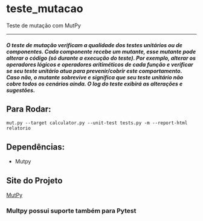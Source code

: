 # teste_mutacao
Teste de mutação com MutPy

***  

##### O teste de mutação verificam a qualidade dos testes unitários ou de componentes. Cada componente recebe um mutante, esse mutante pode alterar o código (só durante a execução do teste). Por exemplo, alterar os operadores lógicos e operadores aritiméticos de cada função e verificar se seu teste unitário atua para prevenir/cobrir este comportamento. Caso não, o mutante sobrevive e significa que seu teste unitário não cobre todos os cenários ainda. O log do teste exibirá as alterações e sugestões.


## Para Rodar:

`mut.py --target calculator.py --unit-test tests.py -m --report-html relatorio`

## Dependências:

- Mutpy

## Site do Projeto

[MutPy](https://pypi.org/project/MutPy/)

### Multpy possui suporte também para Pytest
